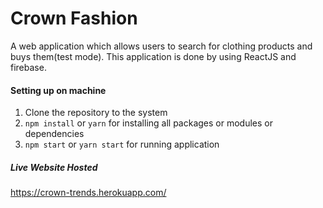 # Crown Fashion
A web application which allows users to search for clothing products and buys them(test mode). This application is done by using ReactJS and firebase.

#### Setting up on machine
1. Clone the repository to the system
2. `npm install` or `yarn` for installing all packages or modules or dependencies
3. `npm start` or `yarn start` for running application

##### Live Website Hosted
https://crown-trends.herokuapp.com/
